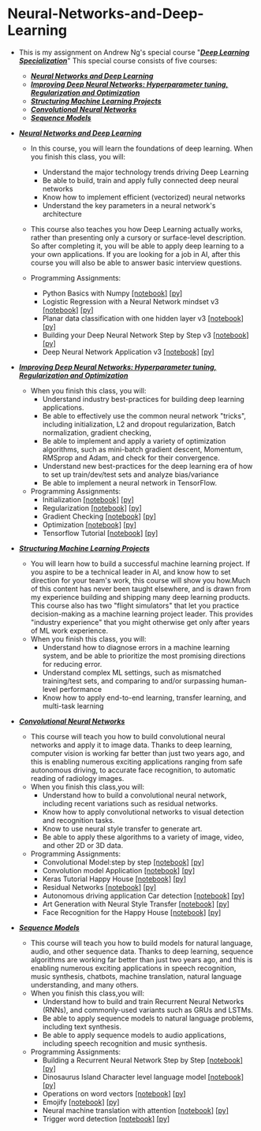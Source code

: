 # Neural-Networks-and-Deep-Learning
* This is my assignment on Andrew Ng's special course  "[***Deep Learning Specialization***](https://www.coursera.org/specializations/deep-learning)" This special course consists of five courses: 
    * [***Neural Networks and Deep Learning***](https://www.coursera.org/learn/neural-networks-deep-learning/home/welcome)  
    * [***Improving Deep Neural Networks: Hyperparameter tuning, Regularization and Optimization***](https://www.coursera.org/learn/deep-neural-network/home/welcome) 
    * [***Structuring Machine Learning Projects***](https://www.coursera.org/learn/machine-learning-projects/home/welcome)
    * [***Convolutional Neural Networks***]()
    * [***Sequence Models***]()
    
* [***Neural Networks and Deep Learning***](https://www.coursera.org/learn/neural-networks-deep-learning/home/welcome)
    * In this course, you will learn the foundations of deep learning. When you finish this class, you will:
        * Understand the major technology trends driving Deep Learning
        * Be able to build, train and apply fully connected deep neural networks 
        * Know how to implement efficient (vectorized) neural networks 
        * Understand the key parameters in a neural network's architecture 
      
    * This course also teaches you how Deep Learning actually works, rather than presenting only a cursory or surface-level description. So after completing it, you will be able to apply deep learning to a your own applications. If you are looking for a job in AI, after this course you will also be able to answer basic interview questions. 
    
    * Programming Assignments:
        * Python Basics with Numpy   [[notebook]](https://github.com/susantamoh84/neural-networks-and-deep-learning/blob/master/notebook/Python%20Basics%20With%20Numpy%20v3.ipynb)   [[py]](https://github.com/susantamoh84/neural-networks-and-deep-learning/blob/master/py/Python%20Basics%20With%20Numpy%20v3.py)
        * Logistic Regression with a Neural Network mindset v3  [[notebook]](https://github.com/susantamoh84/neural-networks-and-deep-learning/blob/master/notebook/Logistic%20Regression%20with%20a%20Neural%20Network%20mindset%20v3.ipynb)   [[py]](https://github.com/susantamoh84/neural-networks-and-deep-learning/blob/master/py/Logistic%20Regression%20with%20a%20Neural%20Network%20mindset%20v3.py)
        * Planar data classification with one hidden layer v3   [[notebook]](https://github.com/susantamoh84/neural-networks-and-deep-learning/blob/master/notebook/Planar%20data%20classification%20with%20one%20hidden%20layer%20v3.ipynb)   [[py]](https://github.com/susantamoh84/neural-networks-and-deep-learning/blob/master/py/Planar%20data%20classification%20with%20one%20hidden%20layer%20v3.py)
        * Building your Deep Neural Network Step by Step v3   [[notebook]](https://github.com/susantamoh84/neural-networks-and-deep-learning/blob/master/notebook/Building%20your%20Deep%20Neural%20Network%20Step%20by%20Step%20v3.ipynb)   [[py]](https://github.com/susantamoh84/neural-networks-and-deep-learning/blob/master/py/Building%20your%20Deep%20Neural%20Network%20Step%20by%20Step%20v3.py)
        * Deep Neural Network Application v3   [[notebook]](https://github.com/susantamoh84/neural-networks-and-deep-learning/blob/master/notebook/Deep%20Neural%20Network%20Application%20v3.ipynb)   [[py]](https://github.com/susantamoh84/neural-networks-and-deep-learning/blob/master/py/Deep%20Neural%20Network%20Application%20v3.py)
        
* [***Improving Deep Neural Networks: Hyperparameter tuning, Regularization and Optimization***](https://www.coursera.org/learn/deep-neural-network/home/welcome) 
    * When you finish this class, you will:
        * Understand industry best-practices for building deep learning applications. 
        * Be able to effectively use the common neural network "tricks", including initialization, L2 and dropout regularization, Batch normalization, gradient checking, 
        * Be able to implement and apply a variety of optimization algorithms, such as mini-batch gradient descent, Momentum, RMSprop and Adam, and check for their convergence. 
        * Understand new best-practices for the deep learning era of how to set up train/dev/test sets and analyze bias/variance
        * Be able to implement a neural network in TensorFlow. 
    * Programming Assignments:
        * Initialization   [[notebook]](https://github.com/susantamoh84/neural-networks-and-deep-learning/blob/master/notebook/Initialization.ipynb)    [[py]](https://github.com/susantamoh84/neural-networks-and-deep-learning/blob/master/py/Initialization.py)
        * Regularization   [[notebook]](https://github.com/susantamoh84/neural-networks-and-deep-learning/blob/master/notebook/Regularization.ipynb)   [[py]](https://github.com/susantamoh84/neural-networks-and-deep-learning/blob/master/py/Regularization.py)
        * Gradient Checking   [[notebook]](https://github.com/susantamoh84/neural-networks-and-deep-learning/blob/master/notebook/Gradient%20Checking.ipynb)   [[py]](https://github.com/susantamoh84/neural-networks-and-deep-learning/blob/master/py/Gradient%20Checking.py)
        * Optimization   [[notebook]](https://github.com/susantamoh84/neural-networks-and-deep-learning/blob/master/notebook/Optimization%20methods.ipynb)   [[py]](https://github.com/susantamoh84/neural-networks-and-deep-learning/blob/master/py/Optimization%20methods.py)
        * Tensorflow Tutorial   [[notebook]](https://github.com/susantamoh84/neural-networks-and-deep-learning/blob/master/notebook/Tensorflow%20Tutorial.ipynb)   [[py]](https://github.com/susantamoh84/neural-networks-and-deep-learning/blob/master/py/Tensorflow%20Tutorial.py)
        
* [***Structuring Machine Learning Projects***](https://www.coursera.org/learn/machine-learning-projects/home/welcome)
    * You will learn how to build a successful machine learning project. If you aspire to be a technical leader in AI, and know how to set direction for your team's work, this course will show you how.Much of this content has never been taught elsewhere, and is drawn from my experience building and shipping many deep learning products. This course also has two "flight simulators" that let you practice decision-making as a machine learning project leader. This provides "industry experience" that you might otherwise get only after years of ML work experience.
    * When you finish this class, you will:
        * Understand how to diagnose errors in a machine learning system, and be able to prioritize the most promising directions for reducing error.
        * Understand complex ML settings, such as mismatched training/test sets, and comparing to and/or surpassing human-level performance
        * Know how to apply end-to-end learning, transfer learning, and multi-task learning
* [***Convolutional Neural Networks***](https://www.coursera.org/learn/convolutional-neural-networks/home/welcome)
   * This course will teach you how to build convolutional neural networks and apply it to image data. Thanks to deep learning, computer vision is working far better than just two years ago, and this is enabling numerous exciting applications ranging from safe autonomous driving, to accurate face recognition, to automatic reading of radiology images. 
   * When you finish this class,you will:
      * Understand how to build a convolutional neural network, including recent variations such as residual networks.
      * Know how to apply convolutional networks to visual detection and recognition tasks.
      * Know to use neural style transfer to generate art.
      * Be able to apply these algorithms to a variety of image, video, and other 2D or 3D data.
    * Programming Assignments:
      * Convolutional Model:step by step   [[notebook]](https://github.com/susantamoh84/neural-networks-and-deep-learning/blob/master/notebook/ConvolutionmodeStepbyStepv1.ipynb)    [[py]](https://github.com/susantamoh84/neural-networks-and-deep-learning/blob/master/py/Convolution%20model%20Step%20by%20Step%20v1.py.html)
      * Convolution model Application    [[notebook]](https://github.com/susantamoh84/neural-networks-and-deep-learning/blob/master/notebook/Convolution%20model%20Application%20v1.ipynb)    [[py]](https://github.com/susantamoh84/neural-networks-and-deep-learning/blob/master/py/Convolution%20model%20Application%20v1.py.html)
      * Keras Tutorial Happy House       [[notebook]](https://github.com/susantamoh84/neural-networks-and-deep-learning/blob/master/notebook/Keras%20Tutorial%20Happy%20House%20v2.ipynb)    [[py]](https://github.com/susantamoh84/neural-networks-and-deep-learning/blob/master/py/Keras%20Tutorial%20Happy%20House%20v2.py.html)
      * Residual Networks       [[notebook]](https://github.com/susantamoh84/neural-networks-and-deep-learning/blob/master/notebook/Residual%20Networks%20.ipynb)    [[py]](https://github.com/susantamoh84/neural-networks-and-deep-learning/blob/master/py/Residual%20Networks%20.py.html)
      * Autonomous driving application Car detection       [[notebook]](https://github.com/susantamoh84/neural-networks-and-deep-learning/blob/master/notebook/Autonomous%20driving%20application%20Car%20detection.ipynb)    [[py]](https://github.com/susantamoh84/neural-networks-and-deep-learning/blob/master/py/Autonomous%20driving%20application%20Car%20detection.py.html)
      * Art Generation with Neural Style Transfer       [[notebook]](https://github.com/susantamoh84/neural-networks-and-deep-learning/blob/master/notebook/Art%20Generation%20with%20Neural%20Style%20Transfer.ipynb)    [[py]](https://github.com/susantamoh84/neural-networks-and-deep-learning/blob/master/py/Art%20Generation%20with%20Neural%20Style%20Transfer.py.html)
      * Face Recognition for the Happy House       [[notebook]](https://github.com/susantamoh84/neural-networks-and-deep-learning/blob/master/notebook/Face%20Recognition%20for%20the%20Happy%20House.ipynb)    [[py]](https://github.com/susantamoh84/neural-networks-and-deep-learning/blob/master/py/Face%20Recognition%20for%20the%20Happy%20House.py.html)
* [***Sequence Models***](https://www.coursera.org/learn/nlp-sequence-models/home/welcome)
   * This course will teach you how to build models for natural language, audio, and other sequence data. Thanks to deep learning, sequence algorithms are working far better than just two years ago, and this is enabling numerous exciting applications in speech recognition, music synthesis, chatbots, machine translation, natural language understanding, and many others. 
   * When you finish this class,you will:
      * Understand how to build and train Recurrent Neural Networks (RNNs), and commonly-used variants such as GRUs and LSTMs.
      * Be able to apply sequence models to natural language problems, including text synthesis.
      * Be able to apply sequence models to audio applications, including speech recognition and music synthesis.
    * Programming Assignments:
      * Building a Recurrent Neural Network Step by Step   [[notebook]](https://github.com/susantamoh84/neural-networks-and-deep-learning/blob/master/notebook/Building%20a%20Recurrent%20Neural%20Network%20Step%20by%20Step%20v3.ipynb)    [[py]](https://github.com/susantamoh84/neural-networks-and-deep-learning/blob/master/py/Building%20a%20Recurrent%20Neural%20Network%20Step%20by%20Step%20v3.py)
      * Dinosaurus Island Character level language model   [[notebook]](https://github.com/susantamoh84/neural-networks-and-deep-learning/blob/master/notebook/Dinosaurus%20Island%20Character%20level%20language%20model%20final%20v3.ipynb)    [[py]](https://github.com/susantamoh84/neural-networks-and-deep-learning/blob/master/py/Dinosaurus%20Island%20Character%20level%20language%20model%20final%20v3.py)
      * Operations on word vectors   [[notebook]](https://github.com/susantamoh84/neural-networks-and-deep-learning/blob/master/notebook/Operations%20on%20word%20vectors.ipynb)    [[py]](https://github.com/susantamoh84/neural-networks-and-deep-learning/blob/master/py/Operations%20on%20word%20vectors.py)
      * Emojify   [[notebook]](https://github.com/susantamoh84/neural-networks-and-deep-learning/blob/master/notebook/Emojify.ipynb)    [[py]](https://github.com/susantamoh84/neural-networks-and-deep-learning/blob/master/py/Emojify.py)
      * Neural machine translation with attention   [[notebook]](https://github.com/susantamoh84/neural-networks-and-deep-learning/blob/master/notebook/Neural%20machine%20translation%20with%20attention.ipynb)    [[py]](https://github.com/susantamoh84/neural-networks-and-deep-learning/blob/master/py/Neural%20machine%20translation%20with%20attention.py)
      * Trigger word detection   [[notebook]](https://github.com/susantamoh84/neural-networks-and-deep-learning/blob/master/notebook/Trigger%20word%20detection.ipynb)    [[py]](https://github.com/susantamoh84/neural-networks-and-deep-learning/blob/master/py/Trigger%20word%20detection.py)

   

    
        
